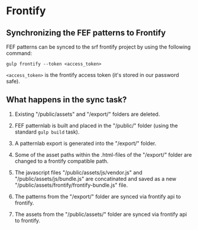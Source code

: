 
# Frontify

## Synchronizing the FEF patterns to Frontify

FEF patterns can be synced to the srf frontify project by using the following command:

```gulp frontify --token <access_token>```

`<access_token>` is the frontify access token (it's stored in our password safe).


## What happens in the sync task?

1. Existing  "/public/assets" and "/export/" folders are deleted.

2. FEF patternlab is built and placed in the  "/public/" folder (using the standard `gulp build` task).

3. A patternlab export is generated into the "/export/" folder.

4. Some of the asset paths within the .html-files of the "/export/" folder are changed to a frontify compatible path.

5. The javascript files  "/public/assets/js/vendor.js" and  "/public/assets/js/bundle.js" are concatinated and saved as a new  "/public/assets/frontify/frontify-bundle.js" file.

6. The patterns from the "/export/" folder are synced via frontify api to frontify.

7. The assets from the  "/public/assets/" folder are synced via frontify api to frontify.
